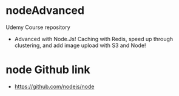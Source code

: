 # nodeAdvanced
Udemy Course repository


- Advanced with Node.Js! Caching with Redis, speed up through clustering, and add image upload with S3 and Node!


# node Github link

- https://github.com/nodejs/node



